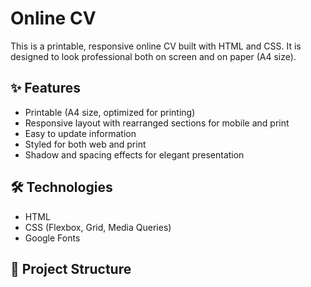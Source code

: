 # Online CV

This is a printable, responsive online CV built with HTML and CSS. It is designed to look professional both on screen and on paper (A4 size).

## ✨ Features

- Printable (A4 size, optimized for printing)
- Responsive layout with rearranged sections for mobile and print
- Easy to update information
- Styled for both web and print
- Shadow and spacing effects for elegant presentation

## 🛠️ Technologies

- HTML
- CSS (Flexbox, Grid, Media Queries)
- Google Fonts

## 🧱 Project Structure
